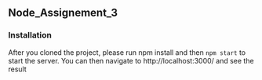 ## Node_Assignement_3

### Installation

After you cloned the project, please run npm install and then `npm start` to start the server.
You can then navigate to http://localhost:3000/ and see the result
